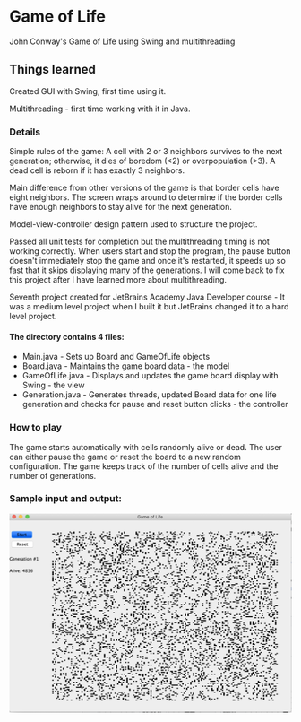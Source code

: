 # Game of Life

John Conway's Game of Life using Swing and multithreading

## Things learned

Created GUI with Swing, first time using it.

Multithreading - first time working with it in Java.

### Details

Simple rules of the game: A cell with 2 or 3 neighbors survives to the next generation; otherwise, it dies of boredom (<2) or overpopulation (>3). A dead cell is reborn if it has exactly 3 neighbors.

Main difference from other versions of the game is that border cells have eight neighbors. The screen wraps around to determine if the border cells have enough neighbors to stay alive for the next generation.

Model-view-controller design pattern used to structure the project.

Passed all unit tests for completion but the multithreading timing is not working correctly.  When users start and stop the program, the pause button doesn't immediately stop the game and once it's restarted, it speeds up so fast that it skips displaying many of the generations.  I will come back to fix this project after I have learned more about multithreading.

Seventh project created for JetBrains Academy Java Developer course - It was a medium level project when I built it but JetBrains changed it to a hard level project.

#### The directory contains 4 files: 

* Main.java - Sets up Board and GameOfLife objects
* Board.java - Maintains the game board data - the model
* GameOfLife.java - Displays and updates the game board display with Swing - the view
* Generation.java - Generates threads, updated Board data for one life generation and checks for pause and reset button clicks - the controller

### How to play

The game starts automatically with cells randomly alive or dead.  The user can either pause the game or reset the board to a new random configuration. The game keeps track of the number of cells alive and the number of generations.

### Sample input and output:

![screenshot](https://github.com/mikestagney/game-of-life/blob/main/Game%20of%20Life.png)

